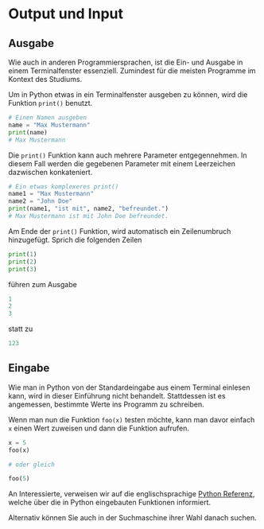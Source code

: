 # Output und Input

## Ausgabe
Wie auch in anderen Programmiersprachen, ist die Ein- und Ausgabe in einem Terminalfenster essenziell. Zumindest für die meisten Programme im Kontext des Studiums.

Um in Python etwas in ein Terminalfenster ausgeben zu können, wird die Funktion <code>print()</code> benutzt.
```Python
# Einen Namen ausgeben
name = "Max Mustermann"
print(name)
# Max Mustermann
```
Die <code>print()</code> Funktion kann auch mehrere Parameter entgegennehmen.
In diesem Fall werden die gegebenen Parameter mit einem Leerzeichen dazwischen konkateniert.
```Python
# Ein etwas komplexeres print()
name1 = "Max Mustermann"
name2 = "John Doe"
print(name1, "ist mit", name2, "befreundet.")
# Max Mustermann ist mit John Doe befreundet.
```
Am Ende der <code>print()</code> Funktion, wird automatisch ein Zeilenumbruch hinzugefügt.
Sprich die folgenden Zeilen
```Python
print(1)
print(2)
print(3)
```
führen zum Ausgabe
```Python
1
2
3
```
statt zu
```Python
123
```


## Eingabe
Wie man in Python von der Standardeingabe aus einem Terminal einlesen kann, wird in dieser Einführung nicht behandelt.
Stattdessen ist es angemessen, bestimmte Werte ins Programm zu schreiben.

Wenn man nun die Funktion <code>foo(x)</code> testen möchte, kann man davor einfach <code>x</code> einen Wert zuweisen und dann die Funktion aufrufen.
```Python
x = 5
foo(x)

# oder gleich

foo(5)
```
An Interessierte, verweisen wir auf die englischsprachige <a href="https://docs.python.org/3/library/functions.html" target="_blank">Python Referenz</a>, welche über die in Python eingebauten Funktionen informiert.

Alternativ können Sie auch in der Suchmaschine ihrer Wahl danach suchen.
